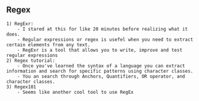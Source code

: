 ## Regex 
    1) RegExr:
        - I stared at this for like 20 minutes before realizing what it does.
        - Regular expressions or regex is usefel when you need to extract certain elements from any text.
        - RegExr is a tool that allows you to write, improve and test regular expressions
    2) Regex tutorial:
        - Once you've learned the syntax of a language you can extract information and search for specific patterns using character classes.
        - You an search through Anchors, Quantifiers, OR operator, and character classes.
    3) Regex101 
        - Seems like another cool tool to use RegEx